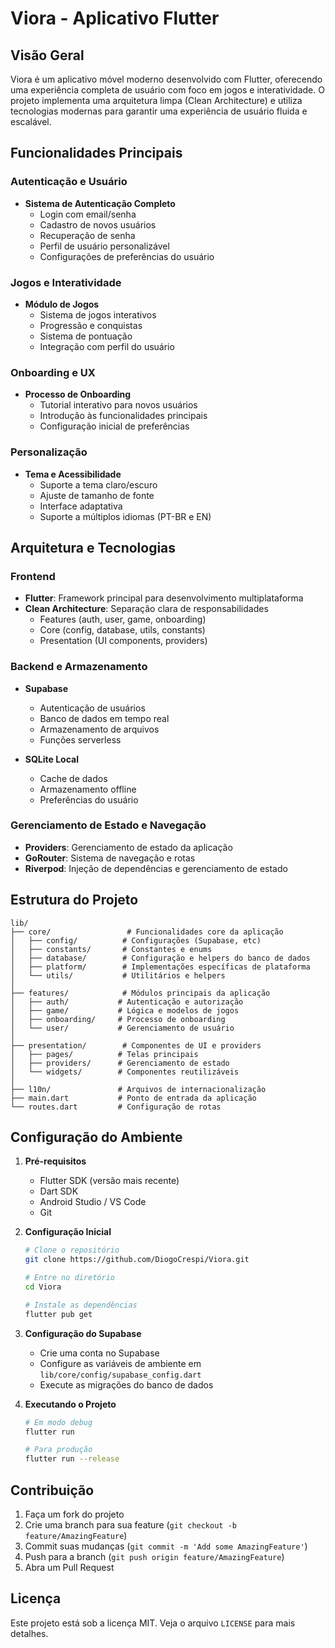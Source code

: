 # Viora - Aplicativo Flutter

## Visão Geral

Viora é um aplicativo móvel moderno desenvolvido com Flutter, oferecendo uma experiência completa de usuário com foco em jogos e interatividade. O projeto implementa uma arquitetura limpa (Clean Architecture) e utiliza tecnologias modernas para garantir uma experiência de usuário fluida e escalável.

## Funcionalidades Principais

### Autenticação e Usuário
* **Sistema de Autenticação Completo**
  * Login com email/senha
  * Cadastro de novos usuários
  * Recuperação de senha
  * Perfil de usuário personalizável
  * Configurações de preferências do usuário

### Jogos e Interatividade
* **Módulo de Jogos**
  * Sistema de jogos interativos
  * Progressão e conquistas
  * Sistema de pontuação
  * Integração com perfil do usuário

### Onboarding e UX
* **Processo de Onboarding**
  * Tutorial interativo para novos usuários
  * Introdução às funcionalidades principais
  * Configuração inicial de preferências

### Personalização
* **Tema e Acessibilidade**
  * Suporte a tema claro/escuro
  * Ajuste de tamanho de fonte
  * Interface adaptativa
  * Suporte a múltiplos idiomas (PT-BR e EN)

## Arquitetura e Tecnologias

### Frontend
* **Flutter**: Framework principal para desenvolvimento multiplataforma
* **Clean Architecture**: Separação clara de responsabilidades
  * Features (auth, user, game, onboarding)
  * Core (config, database, utils, constants)
  * Presentation (UI components, providers)

### Backend e Armazenamento
* **Supabase**
  * Autenticação de usuários
  * Banco de dados em tempo real
  * Armazenamento de arquivos
  * Funções serverless

* **SQLite Local**
  * Cache de dados
  * Armazenamento offline
  * Preferências do usuário

### Gerenciamento de Estado e Navegação
* **Providers**: Gerenciamento de estado da aplicação
* **GoRouter**: Sistema de navegação e rotas
* **Riverpod**: Injeção de dependências e gerenciamento de estado

## Estrutura do Projeto

```
lib/
├── core/                 # Funcionalidades core da aplicação
│   ├── config/          # Configurações (Supabase, etc)
│   ├── constants/       # Constantes e enums
│   ├── database/        # Configuração e helpers do banco de dados
│   ├── platform/        # Implementações específicas de plataforma
│   └── utils/           # Utilitários e helpers
│
├── features/            # Módulos principais da aplicação
│   ├── auth/           # Autenticação e autorização
│   ├── game/           # Lógica e modelos de jogos
│   ├── onboarding/     # Processo de onboarding
│   └── user/           # Gerenciamento de usuário
│
├── presentation/        # Componentes de UI e providers
│   ├── pages/          # Telas principais
│   ├── providers/      # Gerenciamento de estado
│   └── widgets/        # Componentes reutilizáveis
│
├── l10n/               # Arquivos de internacionalização
├── main.dart           # Ponto de entrada da aplicação
└── routes.dart         # Configuração de rotas
```

## Configuração do Ambiente

1. **Pré-requisitos**
   * Flutter SDK (versão mais recente)
   * Dart SDK
   * Android Studio / VS Code
   * Git

2. **Configuração Inicial**
   ```bash
   # Clone o repositório
   git clone https://github.com/DiogoCrespi/Viora.git
   
   # Entre no diretório
   cd Viora
   
   # Instale as dependências
   flutter pub get
   ```

3. **Configuração do Supabase**
   * Crie uma conta no Supabase
   * Configure as variáveis de ambiente em `lib/core/config/supabase_config.dart`
   * Execute as migrações do banco de dados

4. **Executando o Projeto**
   ```bash
   # Em modo debug
   flutter run
   
   # Para produção
   flutter run --release
   ```

## Contribuição

1. Faça um fork do projeto
2. Crie uma branch para sua feature (`git checkout -b feature/AmazingFeature`)
3. Commit suas mudanças (`git commit -m 'Add some AmazingFeature'`)
4. Push para a branch (`git push origin feature/AmazingFeature`)
5. Abra um Pull Request

## Licença

Este projeto está sob a licença MIT. Veja o arquivo `LICENSE` para mais detalhes.
